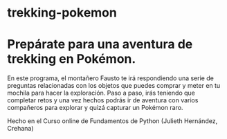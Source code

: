 # trekking-pokemon

# Prepárate para una aventura de trekking en Pokémon. 

En este programa, el montañero Fausto te irá respondiendo una serie de preguntas relacionadas con los objetos que puedes comprar y meter en tu mochila para hacer la exploración. Paso a paso, irás teniendo que completar retos y una vez hechos podrás ir de aventura con varios compañeros para explorar y quizá capturar un Pokémon raro.

Hecho en el Curso online de Fundamentos de Python (Julieth Hernández, Crehana)
